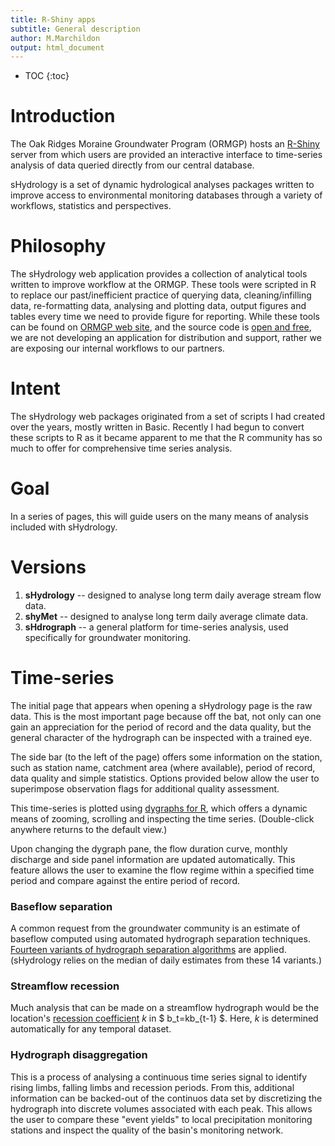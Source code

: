 ```yaml
---
title: R-Shiny apps
subtitle: General description
author: M.Marchildon
output: html_document
---
```


* TOC
{:toc}

# Introduction

The Oak Ridges Moraine Groundwater Program (ORMGP) hosts an [R-Shiny](https://shiny.rstudio.com/) server from which users are provided an interactive interface to time-series analysis of data queried directly from our central database.

sHydrology is a set of dynamic hydrological analyses packages written to improve access to environmental monitoring databases through a variety of workflows, statistics and perspectives.

# Philosophy

The sHydrology web application provides a collection of analytical tools written to improve workflow at the ORMGP. These tools were scripted in R to replace our past/inefficient practice of querying data, cleaning/infilling data, re-formatting data, analysing and plotting data, output figures and tables every time we need to provide figure for reporting. While these tools can be found on [ORMGP web site](https://www.oakridgeswater.ca/), and the source code is [open and free](https://github.com/maseology/sHydrology), we are not developing an application for distribution and support, rather we are exposing our internal workflows to our partners. 

# Intent
The sHydrology web packages originated from a set of scripts I had created over the years, mostly written in Basic. Recently I had begun to convert these scripts to R as it became apparent to me that the R community has so much to offer for comprehensive time series analysis. <!-- I work as a hydrologist whose interest is in long term hydrology at the regional (>10,000 km²) scale -->


# Goal

In a series of pages, this will guide users on the many means of analysis included with sHydrology.



# Versions

1. **sHydrology** -- designed to analyse long term daily average stream flow data.
1. **shyMet** -- designed to analyse long term daily average climate data.
1. **sHdrograph** -- a general platform for time-series analysis, used specifically for groundwater monitoring.



# Time-series

The initial page that appears when opening a sHydrology page is the raw data. This is the most important page because off the bat, not only can one gain an appreciation for the period of record and the data quality, but the general character of the hydrograph can be inspected with a trained eye. 

The side bar (to the left of the page) offers some information on the station, such as station name, catchment area (where available), period of record, data quality and simple statistics. Options provided below allow the user to superimpose observation flags for additional quality assessment.

This time-series is plotted using [dygraphs for R](https://rstudio.github.io/dygraphs/), which offers a dynamic means of zooming, scrolling and inspecting the time series. (Double-click anywhere returns to the default view.)

Upon changing the dygraph pane, the flow duration curve, monthly discharge and side panel information are updated automatically. This feature allows the user to examine the flow regime within a specified time period and compare against the entire period of record.

### Baseflow separation

A common request from the groundwater community is an estimate of baseflow computed using automated hydrograph separation techniques. [Fourteen variants of hydrograph separation algorithms](/interpolants/modelling/hydrographseparation.html) are applied. (sHydrology relies on the median of daily estimates from these 14 variants.)

### Streamflow recession

Much analysis that can be made on a streamflow hydrograph would be the location's [recession coefficient](/info/recessioncoefficient) $k$ in $ b_t=kb_{t-1} $. Here, $k$ is determined automatically for any temporal dataset.


### Hydrograph disaggregation

This is a process of analysing a continuous time series signal to identify rising limbs, falling limbs and recession periods. From this, additional information can be backed-out of the continuos data set by discretizing the hydrograph into discrete volumes associated with each peak. This allows the user to compare these "event yields" to local precipitation monitoring stations and inspect the quality of the basin's monitoring network.


<!-- ## Long term trend analysis

The next section of the... -->


<!-- # Current Apps

[sHydrology "Analysis" — stream flow analysis tools](legacy/sHydrologyAnalysis.html) -->